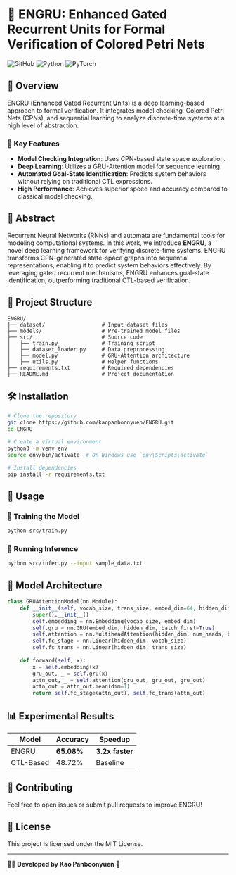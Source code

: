 # 🚀 ENGRU: Enhanced Gated Recurrent Units for Formal Verification of Colored Petri Nets

![GitHub](https://img.shields.io/github/license/your-repo/ENGRU?style=flat-square)
![Python](https://img.shields.io/badge/Python-3.8%2B-blue?style=flat-square)
![PyTorch](https://img.shields.io/badge/PyTorch-🔥-red?style=flat-square)

## 📌 Overview

ENGRU (**En**hanced **G**ated **R**ecurrent **U**nits) is a deep learning-based approach to formal verification. It integrates model checking, Colored Petri Nets (CPNs), and sequential learning to analyze discrete-time systems at a high level of abstraction.

### 🧠 Key Features
- **Model Checking Integration**: Uses CPN-based state space exploration.
- **Deep Learning**: Utilizes a GRU-Attention model for sequence learning.
- **Automated Goal-State Identification**: Predicts system behaviors without relying on traditional CTL expressions.
- **High Performance**: Achieves superior speed and accuracy compared to classical model checking.

## 📜 Abstract
Recurrent Neural Networks (RNNs) and automata are fundamental tools for modeling computational systems. In this work, we introduce **ENGRU**, a novel deep learning framework for verifying discrete-time systems. ENGRU transforms CPN-generated state-space graphs into sequential representations, enabling it to predict system behaviors effectively. By leveraging gated recurrent mechanisms, ENGRU enhances goal-state identification, outperforming traditional CTL-based verification.

## 📂 Project Structure
```
ENGRU/
├── dataset/                  # Input dataset files
├── models/                   # Pre-trained model files
├── src/                      # Source code
│   ├── train.py              # Training script
│   ├── dataset_loader.py     # Data preprocessing
│   ├── model.py              # GRU-Attention architecture
│   ├── utils.py              # Helper functions
├── requirements.txt          # Required dependencies
├── README.md                 # Project documentation
```

## 🛠 Installation
```bash
# Clone the repository
git clone https://github.com/kaopanboonyuen/ENGRU.git
cd ENGRU

# Create a virtual environment
python3 -m venv env
source env/bin/activate  # On Windows use `env\Scripts\activate`

# Install dependencies
pip install -r requirements.txt
```

## 🚀 Usage
### 🔹 Training the Model
```bash
python src/train.py
```

### 🔹 Running Inference
```bash
python src/infer.py --input sample_data.txt
```

## 🔬 Model Architecture
```python
class GRUAttentionModel(nn.Module):
    def __init__(self, vocab_size, trans_size, embed_dim=64, hidden_dim=128, num_heads=4):
        super().__init__()
        self.embedding = nn.Embedding(vocab_size, embed_dim)
        self.gru = nn.GRU(embed_dim, hidden_dim, batch_first=True)
        self.attention = nn.MultiheadAttention(hidden_dim, num_heads, batch_first=True)
        self.fc_stage = nn.Linear(hidden_dim, vocab_size)
        self.fc_trans = nn.Linear(hidden_dim, trans_size)
    
    def forward(self, x):
        x = self.embedding(x)
        gru_out, _ = self.gru(x)
        attn_out, _ = self.attention(gru_out, gru_out, gru_out)
        attn_out = attn_out.mean(dim=1)
        return self.fc_stage(attn_out), self.fc_trans(attn_out)
```

## 📊 Experimental Results
| Model | Accuracy | Speedup |
|--------|---------|---------|
| ENGRU | **65.08%** | **3.2x faster** |
| CTL-Based | 48.72% | Baseline |

## 🤝 Contributing
Feel free to open issues or submit pull requests to improve ENGRU!

## 📜 License
This project is licensed under the MIT License.

---

👨‍💻 **Developed by Kao Panboonyuen** 🚀